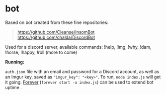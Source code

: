 # bot

Based on bot created from these fine repositories:

>https://github.com/Cleanse/InsomBot
>https://github.com/chalda/DiscordBot

Used for a discord server, available commands: !help, !img, !why, !dam, !horse, !happy, !roll (more to come)

**Running:**

`auth.json` file with an email and password for a Discord account, as well as an Imgur key, saved as `"imgur_key": "<key>"`.  To run, `node index.js` will get it going.  [Forever](https://www.npmjs.com/package/forever) (`forever start -a index.js`) can be used to extend bot uptime .
